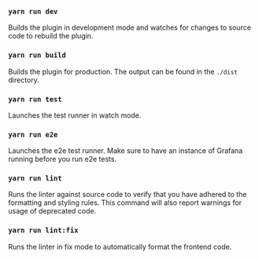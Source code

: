 ### `yarn run dev`

Builds the plugin in development mode and watches for changes to source code to rebuild the plugin.

### `yarn run build`

Builds the plugin for production. The output can be found in the `./dist` directory.

### `yarn run test`

Launches the test runner in watch mode.

### `yarn run e2e`

Launches the e2e test runner. Make sure to have an instance of Grafana running before you run e2e tests.

### `yarn run lint`

Runs the linter against source code to verify that you have adhered to the formatting and styling rules. This command will also report warnings for usage of deprecated code.

### `yarn run lint:fix`

Runs the linter in fix mode to automatically format the frontend code.
